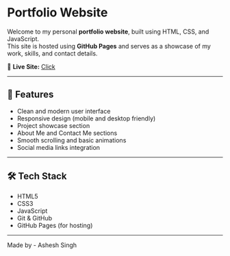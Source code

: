 # Portfolio Website

Welcome to my personal **portfolio website**, built using HTML, CSS, and JavaScript.  
This site is hosted using **GitHub Pages** and serves as a showcase of my work, skills, and contact details.

🔗 **Live Site:** [Click](https://asheshh.netlify.app/)

---

## 🧩 Features

- Clean and modern user interface
- Responsive design (mobile and desktop friendly)
- Project showcase section
- About Me and Contact Me sections
- Smooth scrolling and basic animations
- Social media links integration

---

## 🛠️ Tech Stack

- HTML5  
- CSS3  
- JavaScript  
- Git & GitHub  
- GitHub Pages (for hosting)

---
Made by - Ashesh Singh
